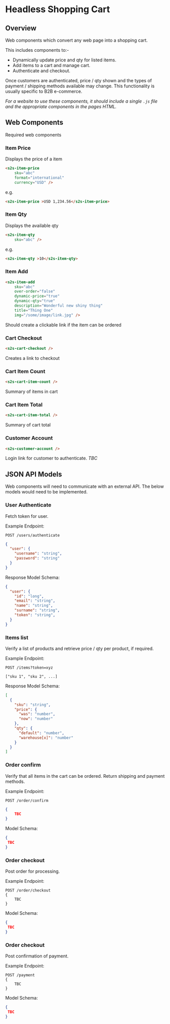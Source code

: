 # Headless Shopping Cart

## Overview

Web components which convert any web page into a shopping cart.

This includes components to:-
 - Dynamically update price and qty for listed items. 
 - Add items to a cart and manage cart.
 - Authenticate and checkout.
 
Once customers are authenticated, price / qty shown and the types of payment / shipping methods available may change.
This functionality is usually specific to B2B e-commerce.

_For a website to use these components, it should include a single `.js` file and the appropriate components in the pages HTML._

## Web Components

Required web components

### Item Price

Displays the price of a item

```html
<s2s-item-price 
    sku="abc" 
    format="international" 
    currency="USD" />
```
e.g.

```html
<s2s-item-price >USD 1,234.56</s2s-item-price>
```

### Item Qty

Displays the available qty

```html
<s2s-item-qty 
    sku="abc" />
```
e.g.

```html
<s2s-item-qty >10</s2s-item-qty>
```

### Item Add

```html
<s2s-item-add 
    sku="abc"
    over-order="false"
    dynamic-price="true"
    dynamic-qty="true"
    description="Wonderful new shiny thing"
    title="Thing One"
    img="/some/image/link.jpg" />
```
Should create a clickable link if the item can be ordered

### Cart Checkout

```html
<s2s-cart-checkout />
```
Creates a link to checkout

### Cart Item Count

```html
<s2s-cart-item-count />
```
Summary of items in cart

### Cart Item Total

```html
<s2s-cart-item-total />
```
Summary of cart total

### Customer Account

```html
<s2s-customer-account />
```
Login link for customer to authenticate.
_TBC_

## JSON API Models 

Web components will need to communicate with an external API.
The below models would need to be implemented.

### User Authenticate

Fetch token for user. 

Example Endpoint:

`POST /users/authenticate`
```json
{
  "user": {
    "username": "string",
    "password": "string"
  }
}
```

Response Model Schema:

```json
{
  "user": {
    "id": "long",
    "email": "string",
    "name": "string",
    "surname": "string",
    "token": "string",
  }
}
```

### Items list

Verify a list of products and retrieve price / qty per product, if required. 

Example Endpoint:

`POST /items?token=xyz`

```
["sku 1", "sku 2", ...]
```

Response Model Schema:
```json
[
  {
    "sku": "string",
    "price": {
      "was": "number",
      "now": "number"
    },
    "qty": {
      "default": "number",
      "warehouse[x]": "number"
    }  
  }
]
```

### Order confirm

Verify that all items in the cart can be ordered.
Return shipping and payment methods.

Example Endpoint:

`POST /order/confirm`

```json
{
    TBC
}
```
 Model Schema:
 ```json
{
  TBC
}
 ```

### Order checkout

Post order for processing.

Example Endpoint:
```
POST /order/checkout
{
    TBC
}
```
 Model Schema:
 ```json
{
  TBC
}
 ```

### Order checkout

Post confirmation of payment.

Example Endpoint:
```
POST /payment
{
    TBC
}
```
 Model Schema:
 ```json
{
  TBC
}
 ```
